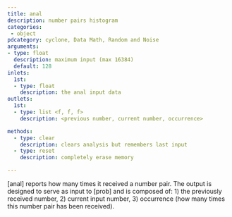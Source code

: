 ```yaml
---
title: anal
description: number pairs histogram
categories:
 - object
pdcategory: cyclone, Data Math, Random and Noise
arguments:
- type: float
  description: maximum input (max 16384)
  default: 128
inlets:
  1st:
  - type: float
    description: the anal input data
outlets:
  1st:
  - type: list <f, f, f>
    description: <previous number, current number, occurrence>

methods:
  - type: clear
    description: clears analysis but remembers last input
  - type: reset
    description: completely erase memory

---
```


[anal] reports how many times it received a number pair. The output is designed to serve as input to [prob] and is composed of: 1) the previously received number, 2) current input number, 3) occurrence (how many times this number pair has been received).


